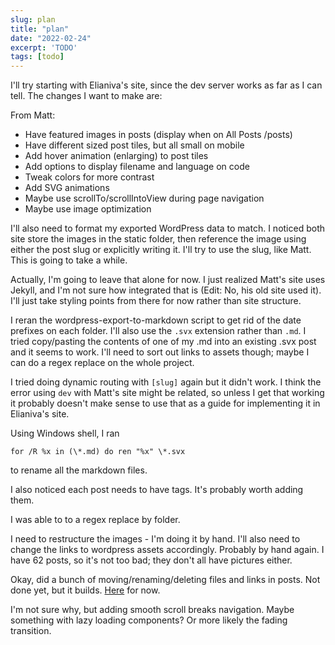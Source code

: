 ```yaml
---
slug: plan
title: "plan"
date: "2022-02-24"
excerpt: 'TODO'
tags: [todo]
---
```


<script>
  import CodeBlock from "$lib/components/blog/code-block.svelte";
</script>

I'll try starting with Elianiva's site, since the dev server works as far as I can tell. The changes I want to make are:

From Matt:

- Have featured images in posts (display when on All Posts /posts)
- Have different sized post tiles, but all small on mobile
- Add hover animation (enlarging) to post tiles
- Add options to display filename and language on code
- Tweak colors for more contrast
- Add SVG animations
- Maybe use scrollTo/scrollIntoView during page navigation
- Maybe use image optimization

I'll also need to format my exported WordPress data to match. I noticed both site store the images in the static folder, then reference the image using either the post slug or explicitly writing it. I'll try to use the slug, like Matt. This is going to take a while.

Actually, I'm going to leave that alone for now. I just realized Matt's site uses Jekyll, and I'm not sure how integrated that is (Edit: No, his old site used it). I'll just take styling points from there for now rather than site structure.

I reran the wordpress-export-to-markdown script to get rid of the date prefixes on each folder. I'll also use the `.svx` extension rather than `.md`. I tried copy/pasting the contents of one of my .md into an existing .svx post and it seems to work. I'll need to sort out links to assets though; maybe I can do a regex replace on the whole project.

I tried doing dynamic routing with `[slug]` again but it didn't work. I think the error using `dev` with Matt's site might be related, so unless I get that working it probably doesn't make sense to use that as a guide for implementing it in Elianiva's site.

Using Windows shell, I ran

<CodeBlock lang="shell">

```shell
for /R %x in (\*.md) do ren "%x" \*.svx
```

</CodeBlock>

to rename all the markdown files.

I also noticed each post needs to have tags. It's probably worth adding them.

I was able to to a regex replace by folder.

I need to restructure the images - I'm doing it by hand. I'll also need to change the links to wordpress assets accordingly. Probably by hand again. I have 62 posts, so it's not too bad; they don't all have pictures either.

Okay, did a bunch of moving/renaming/deleting files and links in posts. Not done yet, but it builds. [Here](https://blog.ihtfy.com/) for now.

I'm not sure why, but adding smooth scroll breaks navigation. Maybe something with lazy loading components? Or more likely the fading transition.
